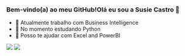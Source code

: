### Bem-vindo(a) ao meu GitHub!Olá eu sou a Susie Castro 👋



- 🔭 Atualmente trabalho com Business Intelligence
- 🌱 No momento estudando  Python 
- 💬 Posso te ajudar com Excel and PowerBI


<div> 
  <a href="https://www.youtube.com/@profasusiecastro" target="_blank)"><img src="https://img.shields.io/badge/YouTube-FF0000?style=for-the-badge&logo=youtube&logoColor=white" target="_blank"></a>
	  <a href="https://www.linkedin.com/public-profile/settings?trk=d_flagship3_profile_self_view_public_profile" target="_blank"><img src="https://img.shields.io/badge/-LinkedIn-%230077B5?style=for-the-badge&logo=linkedin&logoColor=white" target="_blank"></a> 
  
</div>
